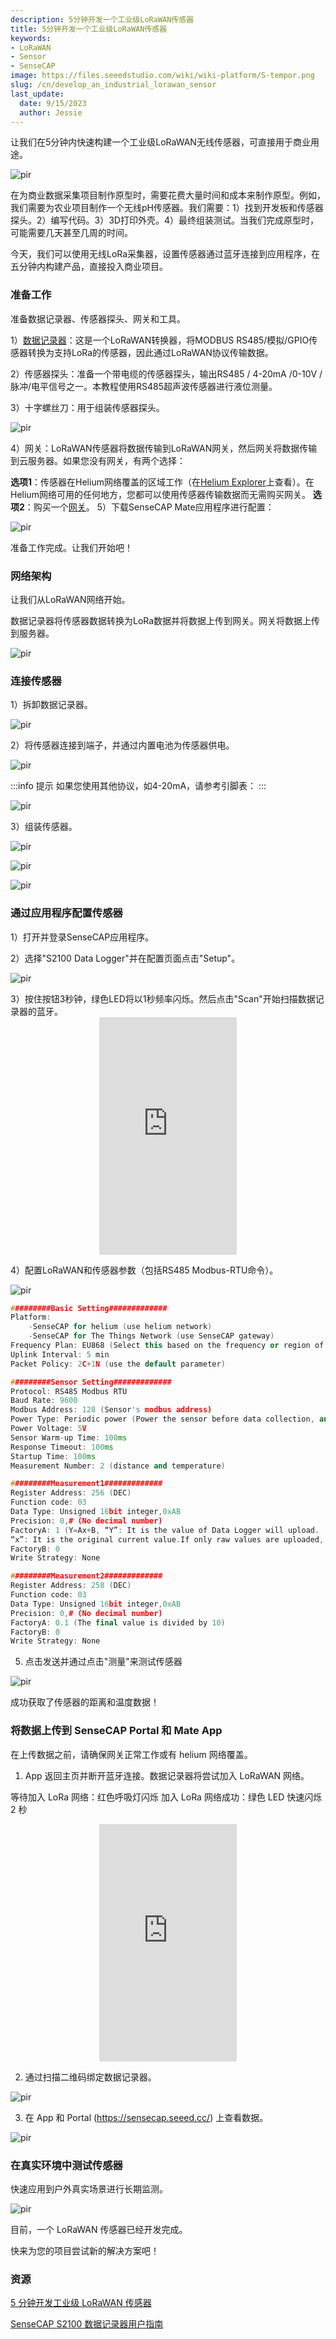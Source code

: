 ```yaml
---
description: 5分钟开发一个工业级LoRaWAN传感器
title: 5分钟开发一个工业级LoRaWAN传感器
keywords:
- LoRaWAN
- Sensor
- SenseCAP
image: https://files.seeedstudio.com/wiki/wiki-platform/S-tempor.png
slug: /cn/develop_an_industrial_lorawan_sensor
last_update:
  date: 9/15/2023
  author: Jessie
---
```


让我们在5分钟内快速构建一个工业级LoRaWAN无线传感器，可直接用于商业用途。

<p style={{textAlign: 'center'}}><img src="https://hackster.imgix.net/uploads/attachments/1519816/_CFY3itZc4v.blob?auto=compress%2Cformat&w=900&h=675&fit=min" alt="pir" width={600} height="auto" /></p>

在为商业数据采集项目制作原型时，需要花费大量时间和成本来制作原型。例如，我们需要为农业项目制作一个无线pH传感器。我们需要：1）找到开发板和传感器探头。2）编写代码。3）3D打印外壳。4）最终组装测试。当我们完成原型时，可能需要几天甚至几周的时间。

今天，我们可以使用无线LoRa采集器，设置传感器通过蓝牙连接到应用程序，在五分钟内构建产品，直接投入商业项目。

### 准备工作

准备数据记录器、传感器探头、网关和工具。

1）[数据记录器](https://www.seeedstudio.com/SenseCAP-S2100-LoRaWAN-Data-Logger-p-5361.html)：这是一个LoRaWAN转换器，将MODBUS RS485/模拟/GPIO传感器转换为支持LoRa的传感器，因此通过LoRaWAN协议传输数据。

2）传感器探头：准备一个带电缆的传感器探头，输出RS485 / 4-20mA /0-10V / 脉冲/电平信号之一。本教程使用RS485超声波传感器进行液位测量。

3）十字螺丝刀：用于组装传感器探头。

<p style={{textAlign: 'center'}}><img src="https://hackster.imgix.net/uploads/attachments/1519859/image_iq7PU8q7nt.png?auto=compress%2Cformat&w=740&h=555&fit=max" alt="pir" width={800} height="auto" /></p>

4）网关：LoRaWAN传感器将数据传输到LoRaWAN网关，然后网关将数据传输到云服务器。如果您没有网关，有两个选择：

**选项1**：传感器在Helium网络覆盖的区域工作（在[Helium Explorer](https://explorer.helium.com/)上查看）。在Helium网络可用的任何地方，您都可以使用传感器传输数据而无需购买网关。
**选项2**：购买一个[网关](https://www.seeedstudio.com/SenseCAP-Multi-Platform-LoRaWAN-Indoor-Gateway-SX1302-US915-p-5472.html)。
5）下载SenseCAP Mate应用程序进行配置：

<p style={{textAlign: 'center'}}><img src="https://hackster.imgix.net/uploads/attachments/1519867/image_hQX9CstNtP.png?auto=compress%2Cformat&w=740&h=555&fit=max" alt="pir" width={500} height="auto" /></p>

准备工作完成。让我们开始吧！

### 网络架构

让我们从LoRaWAN网络开始。

数据记录器将传感器数据转换为LoRa数据并将数据上传到网关。网关将数据上传到服务器。

<p style={{textAlign: 'center'}}><img src="https://hackster.imgix.net/uploads/attachments/1519879/image_SUwd9Yyglx.png?auto=compress%2Cformat&w=740&h=555&fit=max" alt="pir" width={800} height="auto" /></p>

### 连接传感器

1）拆卸数据记录器。

<p style={{textAlign: 'center'}}><img src="https://hackster.imgix.net/uploads/attachments/1519881/image_TmNcqHz98z.png?auto=compress%2Cformat&w=740&h=555&fit=max" alt="pir" width={800} height="auto" /></p>

2）将传感器连接到端子，并通过内置电池为传感器供电。

<p style={{textAlign: 'center'}}><img src="https://hackster.imgix.net/uploads/attachments/1519884/image_XZETiBWTBz.png?auto=compress%2Cformat&w=740&h=555&fit=max" alt="pir" width={800} height="auto" /></p>

:::info 提示
如果您使用其他协议，如4-20mA，请参考引脚表：
:::

<p style={{textAlign: 'center'}}><img src="https://hackster.imgix.net/uploads/attachments/1519889/image_RHiaxQkid9.png?auto=compress%2Cformat&w=740&h=555&fit=max" alt="pir" width={800} height="auto" /></p>
3）组装传感器。

<p style={{textAlign: 'center'}}><img src="https://hackster.imgix.net/uploads/attachments/1519904/image_6qTGLlXoOZ.png?auto=compress%2Cformat&w=740&h=555&fit=max" alt="pir" width={800} height="auto" /></p>

<p style={{textAlign: 'center'}}><img src="https://hackster.imgix.net/uploads/attachments/1519908/image_LDPEOEC9ik.png?auto=compress%2Cformat&w=740&h=555&fit=max" alt="pir" width={800} height="auto" /></p>

<p style={{textAlign: 'center'}}><img src="https://hackster.imgix.net/uploads/attachments/1519912/image_jStYF3uKW6.png?auto=compress%2Cformat&w=740&h=555&fit=max" alt="pir" width={800} height="auto" /></p>

### 通过应用程序配置传感器

1）打开并登录SenseCAP应用程序。

2）选择"S2100 Data Logger"并在配置页面点击"Setup"。

<p style={{textAlign: 'center'}}><img src="https://hackster.imgix.net/uploads/attachments/1519915/image_au0YfmfVoo.png?auto=compress%2Cformat&w=740&h=555&fit=max" alt="pir" width={800} height="auto" /></p>
3）按住按钮3秒钟，绿色LED将以1秒频率闪烁。然后点击"Scan"开始扫描数据记录器的蓝牙。

<center>
<iframe width="220" height="380" src="https://hackster.imgix.net/uploads/attachments/1520082/video_ZKG2GDw54j.gif?auto=compress&gifq=35&w=740&h=555&fit=max&fm=mp4" title="YouTube video player" frameborder="0" allow="accelerometer; autoplay; clipboard-write; encrypted-media; gyroscope; picture-in-picture; web-share" allowfullscreen></iframe>
</center>

4）配置LoRaWAN和传感器参数（包括RS485 Modbus-RTU命令）。

<p style={{textAlign: 'center'}}><img src="https://hackster.imgix.net/uploads/attachments/1520084/image_tAKr7NohSn.png?auto=compress%2Cformat&w=740&h=555&fit=max" alt="pir" width={800} height="auto" /></p>

```cpp
#########Basic Setting#############
Platform: 
    -SenseCAP for helium (use helium network)
    -SenseCAP for The Things Network (use SenseCAP gateway)
Frequency Plan: EU868 (Select this based on the frequency or region of the gateway)
Uplink Interval: 5 min
Packet Policy: 2C+1N (use the default parameter)

#########Sensor Setting#############
Protocol: RS485 Modbus RTU
Baud Rate: 9600
Modbus Address: 128 (Sensor's modbus address)
Power Type: Periodic power (Power the sensor before data collection, and power off the sensor after data collection)
Power Voltage: 5V
Sensor Warm-up Time: 100ms
Response Timeout: 100ms
Startup Time: 100ms
Measurement Number: 2 (distance and temperature)

#########Measurement1#############
Register Address: 256 (DEC)
Function code: 03
Data Type: Unsigned 16bit integer,0xAB
Precision: 0,# (No decimal number)
FactoryA: 1 (Y=Ax+B, “Y”: It is the value of Data Logger will upload.
“x”: It is the original current value.If only raw values are uploaded, set A=1 and B=0.)
FactoryB: 0
Write Strategy: None

#########Measurement2#############
Register Address: 258 (DEC)
Function code: 03
Data Type: Unsigned 16bit integer,0xAB
Precision: 0,# (No decimal number)
FactoryA: 0.1 (The final value is divided by 10)
FactoryB: 0
Write Strategy: None
```

5) 点击发送并通过点击"测量"来测试传感器

<p style={{textAlign: 'center'}}><img src="https://hackster.imgix.net/uploads/attachments/1520088/image_iAmOflFRIQ.png?auto=compress%2Cformat&w=740&h=555&fit=max" alt="pir" width={800} height="auto" /></p>

成功获取了传感器的距离和温度数据！

### 将数据上传到 SenseCAP Portal 和 Mate App

在上传数据之前，请确保网关正常工作或有 helium 网络覆盖。

1) App 返回主页并断开蓝牙连接。数据记录器将尝试加入 LoRaWAN 网络。

等待加入 LoRa 网络：红色呼吸灯闪烁
加入 LoRa 网络成功：绿色 LED 快速闪烁 2 秒

<center>
<iframe width="220" height="380" src="https://hackster.imgix.net/uploads/attachments/1520108/video(1)_yWY0orezqU.gif?auto=compress&gifq=35&w=740&h=555&fit=max&fm=mp4" title="YouTube video player" frameborder="0" allow="accelerometer; autoplay; clipboard-write; encrypted-media; gyroscope; picture-in-picture; web-share" allowfullscreen></iframe>
</center>

2) 通过扫描二维码绑定数据记录器。

<p style={{textAlign: 'center'}}><img src="https://hackster.imgix.net/uploads/attachments/1520115/image_9JdYx3MCrg.png?auto=compress%2Cformat&w=740&h=555&fit=max" alt="pir" width={800} height="auto" /></p>

3) 在 App 和 Portal (https://sensecap.seeed.cc/) 上查看数据。

<p style={{textAlign: 'center'}}><img src="https://hackster.imgix.net/uploads/attachments/1520128/image_K6j6TDHXX4.png?auto=compress%2Cformat&w=740&h=555&fit=max" alt="pir" width={800} height="auto" /></p>

### 在真实环境中测试传感器

快速应用到户外真实场景进行长期监测。

<p style={{textAlign: 'center'}}><img src="https://hackster.imgix.net/uploads/attachments/1520150/image_MoA2h9E8lq.png?auto=compress%2Cformat&w=740&h=555&fit=max" alt="pir" width={800} height="auto" /></p>

目前，一个 LoRaWAN 传感器已经开发完成。

快来为您的项目尝试新的解决方案吧！

### 资源

[5 分钟开发工业级 LoRaWAN 传感器](https://www.hackster.io/jenkinlu001/5-minutes-to-develop-an-industrial-lorawan-sensor-6631dc)

[SenseCAP S2100 数据记录器用户指南](https://files.seeedstudio.com/products/SenseCAP/S2100/SenseCAP%20S2100%20LoRaWAN%20Data%20Logger%20User%20Guide.pdf)
